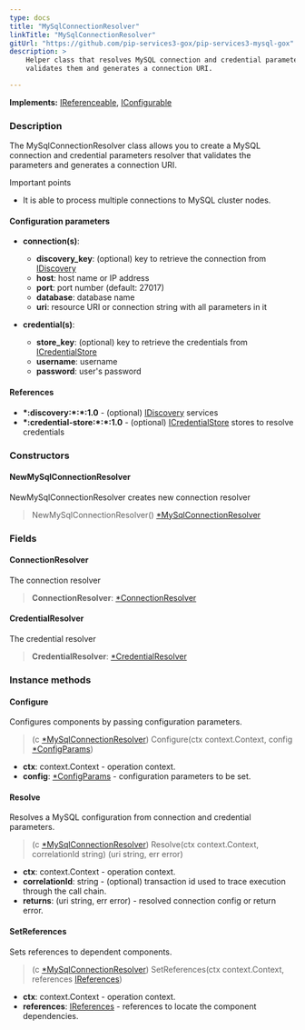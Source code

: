 ```yaml
---
type: docs
title: "MySqlConnectionResolver"
linkTitle: "MySqlConnectionResolver"
gitUrl: "https://github.com/pip-services3-gox/pip-services3-mysql-gox"
description: >
    Helper class that resolves MySQL connection and credential parameters,
    validates them and generates a connection URI.

---
```


**Implements:** [IReferenceable](../../../commons/refer/ireferenceable), [IConfigurable](../../../commons/config/iconfigurable)

### Description

The MySqlConnectionResolver class allows you to create a MySQL connection and credential parameters resolver that validates the parameters and generates a connection URI.

Important points

- It is able to process multiple connections to MySQL cluster nodes.

#### Configuration parameters

- **connection(s)**:
    - **discovery_key**:               (optional) key to retrieve the connection from [IDiscovery](../../../components/connect/idiscovery)
    - **host**:                        host name or IP address
    - **port**:                        port number (default: 27017)
    - **database**:                    database name
    - **uri**:                         resource URI or connection string with all parameters in it

- **credential(s)**:
    - **store_key**:                   (optional) key to retrieve the credentials from [ICredentialStore](../../../components/auth/icredential_store)
    - **username**:                    username
    - **password**:                    user's password

#### References
- **\*:discovery:\*:\*:1.0** - (optional) [IDiscovery](../../../components/connect/idiscovery) services
- **\*:credential-store:\*:\*:1.0** - (optional) [ICredentialStore](../../../components/auth/icredential_store) stores to resolve credentials

### Constructors

#### NewMySqlConnectionResolver
NewMySqlConnectionResolver creates new connection resolver

> NewMySqlConnectionResolver() [*MySqlConnectionResolver]()

### Fields

<span class="hide-title-link">

#### ConnectionResolver
The connection resolver
> **ConnectionResolver**: [*ConnectionResolver](../../../components/connect/connection_resolver) 

#### CredentialResolver
The credential resolver
> **CredentialResolver**: [*CredentialResolver](../../../components/auth/credential_resolver) 

</span>


### Instance methods


#### Configure
Configures components by passing configuration parameters.

> (c [*MySqlConnectionResolver]()) Configure(ctx context.Context, config [*ConfigParams](../../../commons/config/config_params))

- **ctx**: context.Context - operation context.
- **config**: [*ConfigParams](../../../commons/config/config_params) - configuration parameters to be set.


#### Resolve
Resolves a MySQL configuration from connection and credential parameters.

> (c [*MySqlConnectionResolver]()) Resolve(ctx context.Context, correlationId string) (uri string, err error)

- **ctx**: context.Context - operation context.
- **correlationId**: string - (optional) transaction id used to trace execution through the call chain.
- **returns**: (uri string, err error) - resolved connection config or return error.


#### SetReferences
Sets references to dependent components.

> (c [*MySqlConnectionResolver]()) SetReferences(ctx context.Context, references [IReferences](../../../commons/refer/ireferences))

- **ctx**: context.Context - operation context.
- **references**: [IReferences](../../../commons/refer/ireferences) - references to locate the component dependencies.
